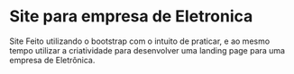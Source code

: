# Site para empresa de Eletronica

Site Feito utilizando o bootstrap com o intuito de praticar, e ao mesmo tempo utilizar a criatividade para desenvolver uma landing page para uma empresa de Eletrônica.

